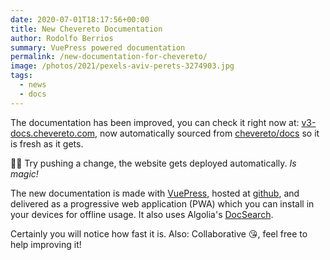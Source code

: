 ```yaml
---
date: 2020-07-01T18:17:56+00:00
title: New Chevereto Documentation 
author: Rodolfo Berrios
summary: VuePress powered documentation
permalink: /new-documentation-for-chevereto/
image: /photos/2021/pexels-aviv-perets-3274903.jpg
tags:
  - news
  - docs
---
```

The documentation has been improved, you can check it right now at: [v3-docs.chevereto.com](https://v3-docs.chevereto.com/), now automatically sourced from [chevereto/docs](https://github.com/chevereto/docs) so it is fresh as it gets.

🧙🏾 Try pushing a change, the website gets deployed automatically. _Is magic!_

The new documentation is made with [VuePress](https://vuepress.vuejs.org/), hosted at [github](https://github.com/chevereto/v3-docs), and delivered as a progressive web application (PWA) which you can install in your devices for offline usage. It also uses Algolia's [DocSearch](https://docsearch.algolia.com/).

Certainly you will notice how fast it is. Also: Collaborative 😘, feel free to help improving it!
